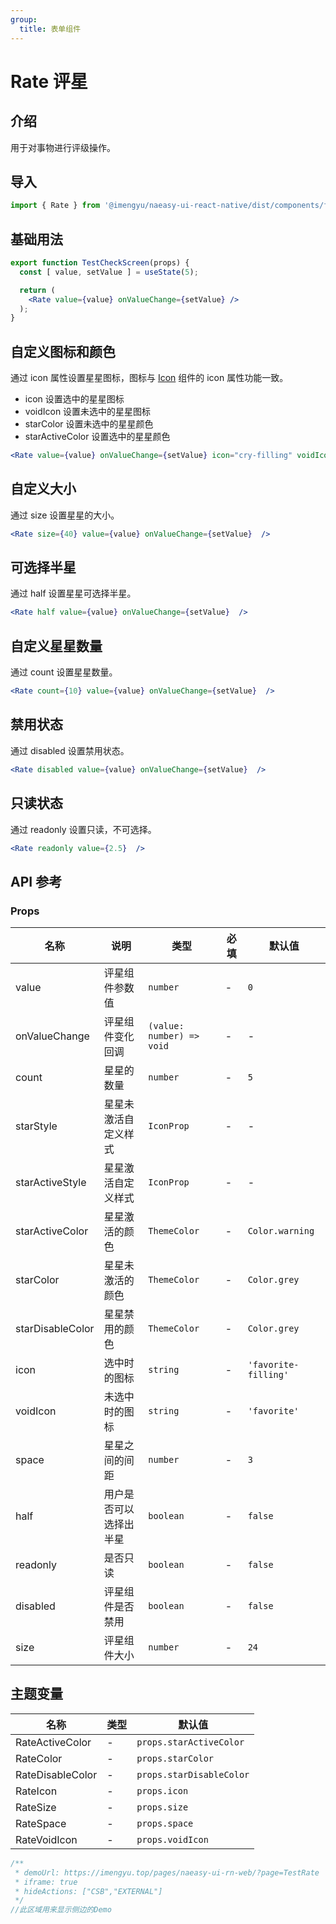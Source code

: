 ```yaml
---
group:
  title: 表单组件
---
```


# Rate 评星

## 介绍

用于对事物进行评级操作。

## 导入

```jsx
import { Rate } from '@imengyu/naeasy-ui-react-native/dist/components/form'
```

## 基础用法

```jsx
export function TestCheckScreen(props) {
  const [ value, setValue ] = useState(5);

  return (
    <Rate value={value} onValueChange={setValue} />
  );
}
```

## 自定义图标和颜色

通过 icon 属性设置星星图标，图标与 [Icon](./icon.md) 组件的 icon 属性功能一致。

* icon 设置选中的星星图标
* voidIcon 设置未选中的星星图标
* starColor 设置未选中的星星颜色
* starActiveColor 设置选中的星星颜色

```jsx
<Rate value={value} onValueChange={setValue} icon="cry-filling" voidIcon="cry" starActiveColor={Color.success} starColor={Color.lightGrey} />
```

## 自定义大小

通过 size 设置星星的大小。

```jsx
<Rate size={40} value={value} onValueChange={setValue}  />
```

## 可选择半星

通过 half 设置星星可选择半星。

```jsx
<Rate half value={value} onValueChange={setValue}  />
```

## 自定义星星数量

通过 count 设置星星数量。

```jsx
<Rate count={10} value={value} onValueChange={setValue}  />
```

## 禁用状态

通过 disabled 设置禁用状态。

```jsx
<Rate disabled value={value} onValueChange={setValue}  />
```

## 只读状态

通过 readonly 设置只读，不可选择。

```jsx
<Rate readonly value={2.5}  />
```

## API 参考

### Props

|名称|说明|类型|必填|默认值|
|--|--|--|--|--|
|value|评星组件参数值|`number`|-|`0`|
|onValueChange|评星组件变化回调|`(value: number) => void`|-|-|
|count|星星的数量|`number`|-|`5`|
|starStyle|星星未激活自定义样式|`IconProp`|-|-|
|starActiveStyle|星星激活自定义样式|`IconProp`|-|-|
|starActiveColor|星星激活的颜色|`ThemeColor`|-|`Color.warning`|
|starColor|星星未激活的颜色|`ThemeColor`|-|`Color.grey`|
|starDisableColor|星星禁用的颜色|`ThemeColor`|-|`Color.grey`|
|icon|选中时的图标|`string`|-|`'favorite-filling'`|
|voidIcon|未选中时的图标|`string`|-|`'favorite'`|
|space|星星之间的间距|`number`|-|`3`|
|half|用户是否可以选择出半星|`boolean`|-|`false`|
|readonly|是否只读|`boolean`|-|`false`|
|disabled|评星组件是否禁用|`boolean`|-|`false`|
|size|评星组件大小|`number`|-|`24`|

## 主题变量

|名称|类型|默认值|
|--|--|--|
|RateActiveColor|-|`props.starActiveColor`|
|RateColor|-|`props.starColor`|
|RateDisableColor|-|`props.starDisableColor`|
|RateIcon|-|`props.icon`|
|RateSize|-|`props.size`|
|RateSpace|-|`props.space`|
|RateVoidIcon|-|`props.voidIcon`|

```jsx | preview
/**
 * demoUrl: https://imengyu.top/pages/naeasy-ui-rn-web/?page=TestRate
 * iframe: true
 * hideActions: ["CSB","EXTERNAL"]
 */
//此区域用来显示侧边的Demo
```

